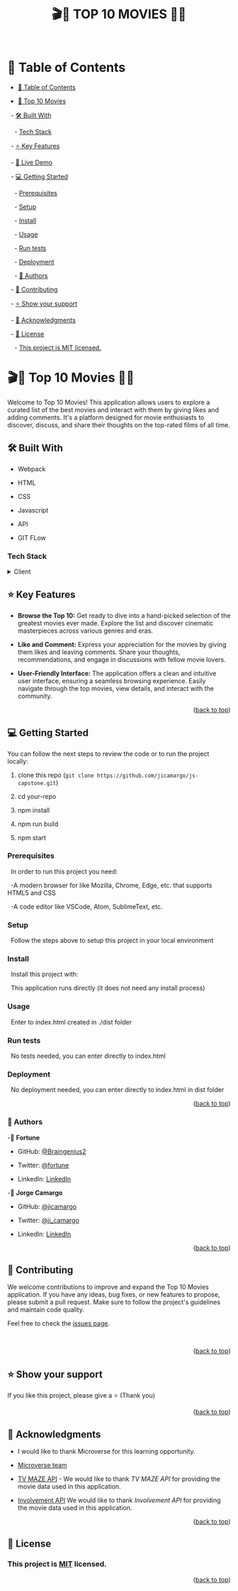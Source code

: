 <a name="readme-top"></a>

<div align="center">

  <br/>

  

  <h1><b>🎬🌟 TOP 10 MOVIES 🌟🎥</b></h1>

  

  <br/>

</div>

  

<!-- TABLE OF CONTENTS -->

# 📗 Table of Contents

  

- [📗 Table of Contents](#-table-of-contents)

- [🎥 Top 10 Movies ](#-to-do-list-app-)

  - [🛠 Built With ](#-built-with-)

    - [Tech Stack ](#tech-stack-)

  - [⭐️ Key Features ](#️-key-features-)

  - [🚀 Live Demo](#live-demo)

  - [💻 Getting Started ](#-getting-started-)

    - [Prerequisites](#prerequisites)

    - [Setup](#setup)

    - [Install](#install)

    - [Usage](#usage)

    - [Run tests](#run-tests)

    - [Deployment](#deployment)

    - [👥 Authors ](#-authors-)

  - [🤝 Contributing ](#-contributing-)

  - [⭐️ Show your support ](#️-show-your-support-)

  - [🙏 Acknowledgments ](#-acknowledgments-)

  - [📝 License ](#-license-)

    - [This project is MIT licensed.](#this-project-is-mit-licensed)

  
  

<!-- PROJECT DESCRIPTION -->

  

# 🎬🌟 Top 10 Movies 🌟🎥<a name="about-project"></a>

  

Welcome to Top 10 Movies! This application allows users to explore a curated list of the best movies and interact with them by giving likes and adding comments. It's a platform designed for movie enthusiasts to discover, discuss, and share their thoughts on the top-rated films of all time.

  

## 🛠 Built With <a name="built-with"></a>

- Webpack

- HTML

- CSS

- Javascript

- API

- GIT FLow

  

### Tech Stack <a name="tech-stack"></a>

  

<details>

  <summary>Client</summary>

  <ul>

    <li>HTML</li>

    <li>JAVASCRIPT</li>

    <li>CSS</li>

    <li>WEBPACK</li>

  </ul>

</details>

  

## ⭐️ Key Features <a name="key-features"></a>

  

- **Browse the Top 10:** Get ready to dive into a hand-picked selection of the greatest movies ever made. Explore the list and discover cinematic masterpieces across various genres and eras.
  
- **Like and Comment:** Express your appreciation for the movies by giving them likes and leaving comments. Share your thoughts, recommendations, and engage in discussions with fellow movie lovers.

- **User-Friendly Interface:** The application offers a clean and intuitive user interface, ensuring a seamless browsing experience. Easily navigate through the top movies, view details, and interact with the community.

  

<p align="right">(<a href="#readme-top">back to top</a>)</p>

 

<!-- GETTING STARTED -->

## 💻 Getting Started <a name="getting-started"></a>

  

You can follow the next steps to review the code or to run the project locally:

  

1. clone this repo (`git clone https://github.com/jicamargo/js-capstone.git`)

2. cd your-repo

3. npm install

4. npm run build

5. npm start

  

### Prerequisites

  In order to run this project you need:

  -A modern browser for like Mozilla, Chrome, Edge, etc. that supports HTML5 and CSS

  -A code editor like VSCode, Atom, SublimeText, etc.

  

### Setup

  Follow the steps above to setup this project in your local environment

  

### Install

  Install this project with:

  This application runs directly (it does not need any install process)

  

### Usage

  Enter to index.html created in ./dist folder

  
### Run tests

  No tests needed, you can enter directly to index.html

  

### Deployment

  No deployment needed, you can enter directly to index.html in dist folder

  

<p align="right">(<a href="#readme-top">back to top</a>)</p>

  

<!-- AUTHORS -->

### 👥 Authors <a name="authors"></a>


-👤 **Fortune**

- GitHub: [@Braingenius2](https://github.com/Braingenius2)

- Twitter: [@fortune](https://twitter.com/fortune)

- LinkedIn: [LinkedIn](https://linkedin.com/in/fortune)



-👤 **Jorge Camargo**  

- GitHub: [@jicamargo](https://github.com/jicamargo)

- Twitter: [@ji_camargo](https://twitter.com/ji_camargo)

- LinkedIn: [LinkedIn](https://linkedin.com/in/jorgecamargog)

<p align="right">(<a href="#readme-top">back to top</a>)</p>

  
  

<!-- CONTRIBUTING -->

## 🤝 Contributing <a name="contributing"></a>

 
We welcome contributions to improve and expand the Top 10 Movies application. If you have any ideas, bug fixes, or new features to propose, please submit a pull request. Make sure to follow the project's guidelines and maintain code quality.

Feel free to check the [issues page](../../issues/).

  <p align="right">(<a href="#readme-top">back to top</a>)</p>

  

<!-- SUPPORT -->

## ⭐️ Show your support <a name="support"></a>

 
If you like this project, please give a ⭐️ (Thank you)

<p align="right">(<a href="#readme-top">back to top</a>)</p>

<!-- ACKNOWLEDGEMENTS -->

  

## 🙏 Acknowledgments <a name="acknowledgements"></a>

  

- I would like to thank Microverse for this learning opportunity.

- [Microverse team](https://microverse.org/)

- [TV MAZE API](https://www.tvmaze.com/api) - We would like to thank *TV MAZE API* for providing the movie data used in this application.

- [Involvement API](https://microverse.notion.site/Involvement-API-869e60b5ad104603aa6db59e08150270) We would like to thank *Involvement API* for providing the movie data used in this application.

<p align="right">(<a href="#readme-top">back to top</a>)</p>

  

## 📝 License <a name="license"></a>

  

### This project is [MIT](./LICENSE) licensed.

  

<p align="right">(<a href="#readme-top">back to top</a>)</p>